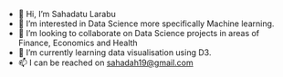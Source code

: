 - 👋 Hi, I’m Sahadatu Larabu
- 👀 I’m interested in Data Science more specifically Machine learning.
- 💞️ I’m looking to collaborate on Data Science projects in areas of Finance, Economics and Health
- 🌱 I’m currently learning data visualisation using D3.
- 📫 I can be reached on sahadah19@gmail.com

<!---
sahada19/sahada19 is a ✨ special ✨ repository because its `README.md` (this file) appears on your GitHub profile.
You can click the Preview link to take a look at your changes.
--->
